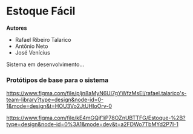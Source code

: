 # Estoque Fácil 

**Autores**

* Rafael Ribeiro Talarico
* Antônio Neto
* José Venícius

Sistema em desenvolvimento...



### Protótipos de base para o sistema

https://www.figma.com/file/pljn8aMyN6UI7gYWfzMsEl/rafael.talarico's-team-library?type=design&node-id=0-1&mode=design&t=HOU3Vo2JtUHIoOrv-0

https://www.figma.com/file/kE4mGQjf1iP78OZnUBTTFG/Estoque-%2B?type=design&node-id=0%3A1&mode=dev&t=a2FDWo7TbMYd2P7I-1


